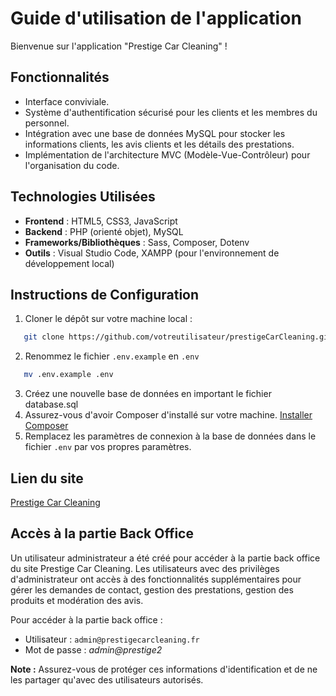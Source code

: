# Guide d'utilisation de l'application

Bienvenue sur l'application "Prestige Car Cleaning" !

## Fonctionnalités

- Interface conviviale.
- Système d'authentification sécurisé pour les clients et les membres du personnel.
- Intégration avec une base de données MySQL pour stocker les informations clients, les avis clients et les détails des prestations.
- Implémentation de l'architecture MVC (Modèle-Vue-Contrôleur) pour l'organisation du code.

## Technologies Utilisées

- **Frontend** : HTML5, CSS3, JavaScript
- **Backend** : PHP (orienté objet), MySQL
- **Frameworks/Bibliothèques** : Sass, Composer, Dotenv
- **Outils** : Visual Studio Code, XAMPP (pour l'environnement de développement local)

## Instructions de Configuration

1. Cloner le dépôt sur votre machine local :
```bash
   git clone https://github.com/votreutilisateur/prestigeCarCleaning.git
```
2. Renommez le fichier `.env.example` en `.env`
```bash
   mv .env.example .env
```
3. Créez une nouvelle base de données en important le fichier database.sql
4. Assurez-vous d'avoir Composer d'installé sur votre machine. [Installer Composer](https://getcomposer.org/)
5. Remplacez les paramètres de connexion à la base de données dans le fichier `.env` par vos propres paramètres.
   
## Lien du site
[Prestige Car Cleaning](https://www.greta-bretagne-sud.fr/stagiaires-kercode/quentin-guillemin/prestigecarcleaning/)

## Accès à la partie Back Office
Un utilisateur administrateur a été créé pour accéder à la partie back office du site Prestige Car Cleaning. Les utilisateurs avec des privilèges d'administrateur ont accès à des fonctionnalités supplémentaires pour gérer les demandes de contact, gestion des prestations, gestion des produits et modération des avis.

Pour accéder à la partie back office :
- Utilisateur : `admin@prestigecarcleaning.fr`
- Mot de passe : *admin@prestige2*

**Note :** Assurez-vous de protéger ces informations d'identification et de ne les partager qu'avec des utilisateurs autorisés.